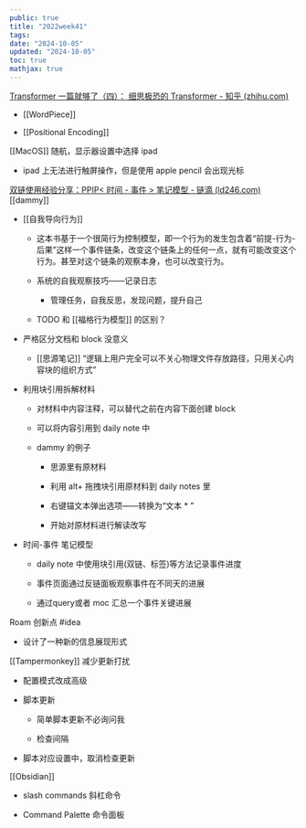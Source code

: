 ```yaml
---
public: true
title: "2022week41"
tags:
date: "2024-10-05"
updated: "2024-10-05"
toc: true
mathjax: true
---
```


[Transformer 一篇就够了（四）： 细思极恐的 Transformer - 知乎 (zhihu.com)](https://zhuanlan.zhihu.com/p/571746996)

  + [[WordPiece]]

  + [[Positional Encoding]]

[[MacOS]] 随航，显示器设置中选择 ipad

  + ipad 上无法进行触屏操作，但是使用  apple pencil 会出现光标

[双链使用经验分享：PPIP< 时间 - 事件 > 笔记模型 - 链滴 (ld246.com)](https://ld246.com/article/1665151931413) [[dammy]]

  + [[自我导向行为]]

    + 这本书基于一个很简行为控制模型，即一个行为的发生包含着“前提-行为-后果”这样一个事件链条，改变这个链条上的任何一点，就有可能改变这个行为。甚至对这个链条的观察本身，也可以改变行为。

    + 系统的自我观察技巧——记录日志

      + 管理任务，自我反思，发现问题，提升自己

    + TODO 和 [[福格行为模型]] 的区别？

  + 严格区分文档和 block 没意义

    + [[思源笔记]] “逻辑上用户完全可以不关心物理文件存放路径，只用关心内容块的组织方式”

  + 利用块引用拆解材料

    + 对材料中内容注释，可以替代之前在内容下面创建 block

    + 可以将内容引用到 daily note 中

    + dammy 的例子

      + 思源里有原材料

      + 利用 alt+ 拖拽块引用原材料到 daily notes 里

      + 右键锚文本弹出选项——转换为“文本 * ”

      + 开始对原材料进行解读改写

  + 时间-事件 笔记模型

    + daily note 中使用块引用(双链、标签)等方法记录事件进度

    + 事件页面通过反链面板观察事件在不同天的进展

    + 通过query或者 moc 汇总一个事件关键进展

Roam 创新点 #idea

  + 设计了一种新的信息展现形式

[[Tampermonkey]] 减少更新打扰

  + 配置模式改成高级

  + 脚本更新

    + 简单脚本更新不必询问我

    + 检查间隔

  + 脚本对应设置中，取消检查更新

[[Obsidian]]

  + slash commands 斜杠命令

  + Command Palette 命令面板


